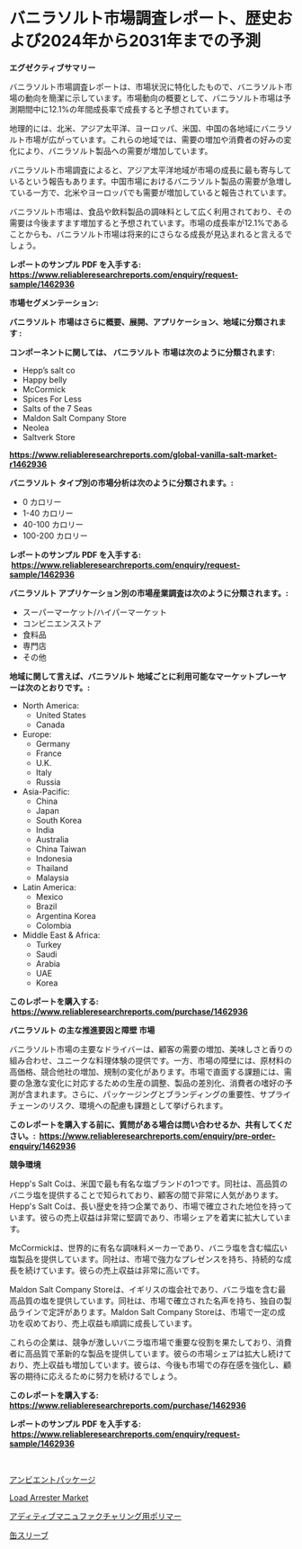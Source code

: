 <p><h1>バニラソルト市場調査レポート、歴史および2024年から2031年までの予測</h1></p><p><strong>エグゼクティブサマリー</strong></p>
<p><p>バニラソルト市場調査レポートは、市場状況に特化したもので、バニラソルト市場の動向を簡潔に示しています。市場動向の概要として、バニラソルト市場は予測期間中に12.1%の年間成長率で成長すると予想されています。</p><p>地理的には、北米、アジア太平洋、ヨーロッパ、米国、中国の各地域にバニラソルト市場が広がっています。これらの地域では、需要の増加や消費者の好みの変化により、バニラソルト製品への需要が増加しています。</p><p>バニラソルト市場調査によると、アジア太平洋地域が市場の成長に最も寄与しているという報告もあります。中国市場におけるバニラソルト製品の需要が急増している一方で、北米やヨーロッパでも需要が増加していると報告されています。</p><p>バニラソルト市場は、食品や飲料製品の調味料として広く利用されており、その需要は今後ますます増加すると予想されています。市場の成長率が12.1%であることからも、バニラソルト市場は将来的にさらなる成長が見込まれると言えるでしょう。</p></p>
<p><strong>レポートのサンプル PDF を入手する: <a href="https://www.reliableresearchreports.com/enquiry/request-sample/1462936">https://www.reliableresearchreports.com/enquiry/request-sample/1462936</a></strong></p>
<p><strong>市場セグメンテーション:</strong></p>
<p><strong> バニラソルト 市場はさらに概要、展開、アプリケーション、地域に分類されます :</strong></p>
<p><strong>コンポーネントに関しては、 バニラソルト 市場は次のように分類されます: &nbsp;</strong></p>
<p><ul><li>Hepp’s salt co</li><li>Happy belly</li><li>McCormick</li><li>Spices For Less</li><li>Salts of the 7 Seas</li><li>Maldon Salt Company Store</li><li>Neolea</li><li>Saltverk Store</li></ul></p>
<p><strong><a href="https://www.reliableresearchreports.com/global-vanilla-salt-market-r1462936">https://www.reliableresearchreports.com/global-vanilla-salt-market-r1462936</a></strong></p>
<p><strong> バニラソルト タイプ別の市場分析は次のように分類されます。:</strong></p>
<p><ul><li>0 カロリー</li><li>1-40 カロリー</li><li>40-100 カロリー</li><li>100-200 カロリー</li></ul></p>
<p><strong>レポートのサンプル PDF を入手する: &nbsp;<a href="https://www.reliableresearchreports.com/enquiry/request-sample/1462936">https://www.reliableresearchreports.com/enquiry/request-sample/1462936</a></strong></p>
<p><strong> バニラソルト アプリケーション別の市場産業調査は次のように分類されます。:</strong></p>
<p><ul><li>スーパーマーケット/ハイパーマーケット</li><li>コンビニエンスストア</li><li>食料品</li><li>専門店</li><li>その他</li></ul></p>
<p><strong>地域に関して言えば、バニラソルト 地域ごとに利用可能なマーケットプレーヤーは次のとおりです。:</strong></p>
<p><ul>
    <li>
        North America:
        <ul>
            <li>United States</li>
            <li>Canada</li>
        </ul>
    </li>
    <li>
        Europe:
        <ul>
            <li>Germany</li>
            <li>France</li>
            <li>U.K.</li>
            <li>Italy</li>
            <li>Russia</li>
        </ul>
    </li>
    <li>
        Asia-Pacific:
        <ul>
            <li>China</li>
            <li>Japan</li>
            <li>South Korea</li>
            <li>India</li>
            <li>Australia</li>
            <li>China Taiwan</li>
            <li>Indonesia</li>
            <li>Thailand</li>
            <li>Malaysia</li>
        </ul>
    </li>
    <li>
        Latin America:
        <ul>
            <li>Mexico</li>
            <li>Brazil</li>
            <li>Argentina Korea</li>
            <li>Colombia</li>
        </ul>
    </li>
    <li>
        Middle East & Africa:
        <ul>
            <li>Turkey</li>
            <li>Saudi</li>
            <li>Arabia</li>
            <li>UAE</li>
            <li>Korea</li>
        </ul>
    </li>
    </ul></p>
<p><strong>このレポートを購入する: &nbsp;<a href="https://www.reliableresearchreports.com/purchase/1462936">https://www.reliableresearchreports.com/purchase/1462936</a></strong></p>
<p><strong>バニラソルト の主な推進要因と障壁 市場</strong></p>
<p><p>バニラソルト市場の主要なドライバーは、顧客の需要の増加、美味しさと香りの組み合わせ、ユニークな料理体験の提供です。一方、市場の障壁には、原材料の高価格、競合他社の増加、規制の変化があります。市場で直面する課題には、需要の急激な変化に対応するための生産の調整、製品の差別化、消費者の嗜好の予測が含まれます。さらに、パッケージングとブランディングの重要性、サプライチェーンのリスク、環境への配慮も課題として挙げられます。</p></p>
<p><strong>このレポートを購入する前に、質問がある場合は問い合わせるか、共有してください。:&nbsp; <a href="https://www.reliableresearchreports.com/enquiry/pre-order-enquiry/1462936">https://www.reliableresearchreports.com/enquiry/pre-order-enquiry/1462936</a></strong></p>
<p><strong>競争環境</strong></p>
<p><p>Hepp's Salt Coは、米国で最も有名な塩ブランドの1つです。同社は、高品質のバニラ塩を提供することで知られており、顧客の間で非常に人気があります。Hepp's Salt Coは、長い歴史を持つ企業であり、市場で確立された地位を持っています。彼らの売上収益は非常に堅調であり、市場シェアを着実に拡大しています。</p><p>McCormickは、世界的に有名な調味料メーカーであり、バニラ塩を含む幅広い塩製品を提供しています。同社は、市場で強力なプレゼンスを持ち、持続的な成長を続けています。彼らの売上収益は非常に高いです。</p><p>Maldon Salt Company Storeは、イギリスの塩会社であり、バニラ塩を含む最高品質の塩を提供しています。同社は、市場で確立された名声を持ち、独自の製品ラインで定評があります。Maldon Salt Company Storeは、市場で一定の成功を収めており、売上収益も順調に成長しています。</p><p>これらの企業は、競争が激しいバニラ塩市場で重要な役割を果たしており、消費者に高品質で革新的な製品を提供しています。彼らの市場シェアは拡大し続けており、売上収益も増加しています。彼らは、今後も市場での存在感を強化し、顧客の期待に応えるために努力を続けるでしょう。</p></p>
<p><strong>このレポートを購入する: &nbsp; <a href="https://www.reliableresearchreports.com/purchase/1462936">https://www.reliableresearchreports.com/purchase/1462936</a></strong></p>
<p><strong>レポートのサンプル PDF を入手する: &nbsp;<a href="https://www.reliableresearchreports.com/enquiry/request-sample/1462936">https://www.reliableresearchreports.com/enquiry/request-sample/1462936</a></strong><strong></strong></p>
<p>&nbsp;</p>
<p><p><a href="https://github.com/lababdou/Market-Research-Report-List-3/blob/main/811993030677.md">アンビエントパッケージ</a></p><p><a href="https://github.com/kathiaseamanalvaradovlprc2h/Market-Research-Report-List-2/blob/main/load-arrester-market.md">Load Arrester Market</a></p><p><a href="https://github.com/MosesSpinka1914/Market-Research-Report-List-1/blob/main/854643930679.md">アディティブマニュファクチャリング用ポリマー</a></p><p><a href="https://github.com/bevdtkn4419963/Market-Research-Report-List-1/blob/main/447236630678.md">缶スリーブ</a></p></p>